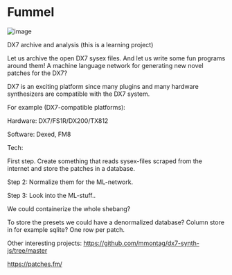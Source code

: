 # Fummel
![image](https://github.com/heinzfieldmann/Fummel/assets/113355864/384f7108-c1d5-4495-a317-805bd72cf581)

DX7 archive and analysis
(this is a learning project)

Let us archive the open DX7 sysex files. And let us write some fun programs around them!
A machine language network for generating new novel patches for the DX7?

DX7 is an exciting platform since many plugins and many hardware synthesizers are compatible with the DX7 system. 

For example (DX7-compatible platforms):

Hardware: DX7/FS1R/DX200/TX812

Software: Dexed, FM8



Tech:

First step. Create something that reads  sysex-files scraped from the internet and store the patches in a database. 

Step 2: Normalize them for the ML-network.

Step 3: Look into the ML-stuff.. 

We could containerize the whole shebang?

To store the presets we could have a denormalized database? Column store in for example sqlite? One row per patch.


Other interesting projects:
https://github.com/mmontag/dx7-synth-js/tree/master

https://patches.fm/
